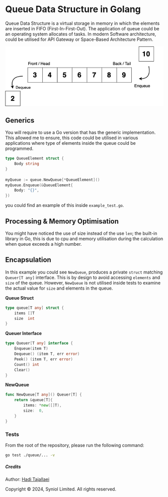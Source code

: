 # Queue Data Structure in Golang
Queue Data Structure  is a virtual storage in memory in which the elements are inserted in FIFO (First-In-First-Out). 
The application of queue could be an operating system allocates of tasks. In modern Software architecture, could be 
utilised for API Gateway or Space-Based Architecture Pattern.

<div style="text-align:center">
    <img src="doc/queue-data-structure.png">
</div>


## Generics
You will require to use a Go version that has the generic implementation. This allowed me to ensure, this code could
be utilised in various applications where type of elements inside the queue could be programmed.

```go
type QueueElement struct {
    Body string
}

myQueue := queue.NewQueue[*QueueElement]()
myQueue.Enqueue(&QueueElement{
    Body: "{}",
})
```

you could find an example of this inside `example_test.go`.


## Processing & Memory Optimisation
You might have noticed the use of size instead of the use `len`; the built-in library in Go,
this is due to cpu and memory utilisation during the calculation when queue exceeds a high number.


## Encapsulation
In this example you could see `NewQueue`, produces a private `struct` matching `Queuer[T any]` interface.
This is by design to avoid accessing `elements` and `size` of the queue. However, `NewQueue` is not 
utilised inside tests to examine the actual value for `size` and elements in the queue.


__Queue Struct__
```go
type queue[T any] struct {
    items []T
    size  int
}
```

__Queuer Interface__
```go
type Queuer[T any] interface {
    Enqueue(item T)
    Dequeue() (item T, err error)
    Peek() (item T, err error)
    Count() int
    Clear()
}
```

__NewQueue__
```go
func NewQueue[T any]() Queuer[T] {
    return &queue[T]{
        items: *new([]T),
        size:  0,
    }
}
```


### Tests
From the root of the repository, please run the following command:

```bash
go test ./queue/... -v
```


##### Credits
Author: [Hadi Tajallaei](mailto:hadi@syniol.com)

Copyright &copy; 2024, Syniol Limited. All rights reserved.
